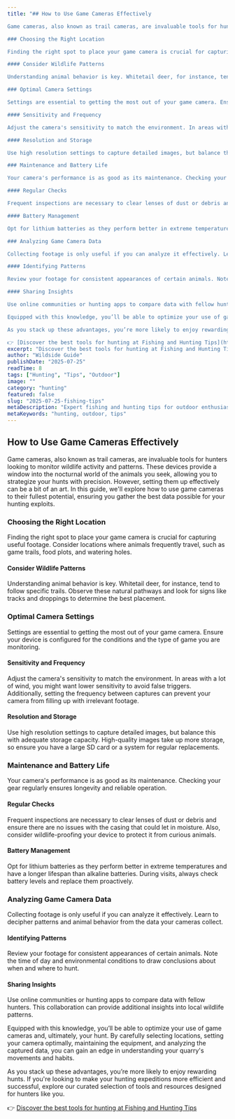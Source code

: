 ```yaml
---
title: "## How to Use Game Cameras Effectively

Game cameras, also known as trail cameras, are invaluable tools for hunters looking to monitor wildlife activity and patterns. These devices provide a window into the nocturnal world of the animals you seek, allowing you to strategize your hunts with precision. However, setting them up effectively can be a bit of an art. In this guide, we'll explore how to use game cameras to their fullest potential, ensuring you gather the best data possible for your hunting exploits.

### Choosing the Right Location

Finding the right spot to place your game camera is crucial for capturing useful footage. Consider locations where animals frequently travel, such as game trails, food plots, and watering holes.

#### Consider Wildlife Patterns

Understanding animal behavior is key. Whitetail deer, for instance, tend to follow specific trails. Observe these natural pathways and look for signs like tracks and droppings to determine the best placement.

### Optimal Camera Settings

Settings are essential to getting the most out of your game camera. Ensure your device is configured for the conditions and the type of game you are monitoring.

#### Sensitivity and Frequency

Adjust the camera's sensitivity to match the environment. In areas with a lot of wind, you might want lower sensitivity to avoid false triggers. Additionally, setting the frequency between captures can prevent your camera from filling up with irrelevant footage.

#### Resolution and Storage

Use high resolution settings to capture detailed images, but balance this with adequate storage capacity. High-quality images take up more storage, so ensure you have a large SD card or a system for regular replacements.

### Maintenance and Battery Life

Your camera's performance is as good as its maintenance. Checking your gear regularly ensures longevity and reliable operation.

#### Regular Checks

Frequent inspections are necessary to clear lenses of dust or debris and ensure there are no issues with the casing that could let in moisture. Also, consider wildlife-proofing your device to protect it from curious animals.

#### Battery Management

Opt for lithium batteries as they perform better in extreme temperatures and have a longer lifespan than alkaline batteries. During visits, always check battery levels and replace them proactively.

### Analyzing Game Camera Data

Collecting footage is only useful if you can analyze it effectively. Learn to decipher patterns and animal behavior from the data your cameras collect.

#### Identifying Patterns

Review your footage for consistent appearances of certain animals. Note the time of day and environmental conditions to draw conclusions about when and where to hunt.

#### Sharing Insights

Use online communities or hunting apps to compare data with fellow hunters. This collaboration can provide additional insights into local wildlife patterns.

Equipped with this knowledge, you’ll be able to optimize your use of game cameras and, ultimately, your hunt. By carefully selecting locations, setting your camera optimally, maintaining the equipment, and analyzing the captured data, you can gain an edge in understanding your quarry's movements and habits.

As you stack up these advantages, you’re more likely to enjoy rewarding hunts. If you're looking to make your hunting expeditions more efficient and successful, explore our curated selection of tools and resources designed for hunters like you. 

👉 [Discover the best tools for hunting at Fishing and Hunting Tips](https://www.fishingandhuntingtips.com/tools)"
excerpt: "Discover the best tools for hunting at Fishing and Hunting Tips, with 15 words."
author: "Wildside Guide"
publishDate: "2025-07-25"
readTime: 8
tags: ["Hunting", "Tips", "Outdoor"]
image: ""
category: "hunting"
featured: false
slug: "2025-07-25-fishing-tips"
metaDescription: "Expert fishing and hunting tips for outdoor enthusiasts"
metaKeywords: "hunting, outdoor, tips"
---
```

## How to Use Game Cameras Effectively

Game cameras, also known as trail cameras, are invaluable tools for hunters looking to monitor wildlife activity and patterns. These devices provide a window into the nocturnal world of the animals you seek, allowing you to strategize your hunts with precision. However, setting them up effectively can be a bit of an art. In this guide, we'll explore how to use game cameras to their fullest potential, ensuring you gather the best data possible for your hunting exploits.

### Choosing the Right Location

Finding the right spot to place your game camera is crucial for capturing useful footage. Consider locations where animals frequently travel, such as game trails, food plots, and watering holes.

#### Consider Wildlife Patterns

Understanding animal behavior is key. Whitetail deer, for instance, tend to follow specific trails. Observe these natural pathways and look for signs like tracks and droppings to determine the best placement.

### Optimal Camera Settings

Settings are essential to getting the most out of your game camera. Ensure your device is configured for the conditions and the type of game you are monitoring.

#### Sensitivity and Frequency

Adjust the camera's sensitivity to match the environment. In areas with a lot of wind, you might want lower sensitivity to avoid false triggers. Additionally, setting the frequency between captures can prevent your camera from filling up with irrelevant footage.

#### Resolution and Storage

Use high resolution settings to capture detailed images, but balance this with adequate storage capacity. High-quality images take up more storage, so ensure you have a large SD card or a system for regular replacements.

### Maintenance and Battery Life

Your camera's performance is as good as its maintenance. Checking your gear regularly ensures longevity and reliable operation.

#### Regular Checks

Frequent inspections are necessary to clear lenses of dust or debris and ensure there are no issues with the casing that could let in moisture. Also, consider wildlife-proofing your device to protect it from curious animals.

#### Battery Management

Opt for lithium batteries as they perform better in extreme temperatures and have a longer lifespan than alkaline batteries. During visits, always check battery levels and replace them proactively.

### Analyzing Game Camera Data

Collecting footage is only useful if you can analyze it effectively. Learn to decipher patterns and animal behavior from the data your cameras collect.

#### Identifying Patterns

Review your footage for consistent appearances of certain animals. Note the time of day and environmental conditions to draw conclusions about when and where to hunt.

#### Sharing Insights

Use online communities or hunting apps to compare data with fellow hunters. This collaboration can provide additional insights into local wildlife patterns.

Equipped with this knowledge, you’ll be able to optimize your use of game cameras and, ultimately, your hunt. By carefully selecting locations, setting your camera optimally, maintaining the equipment, and analyzing the captured data, you can gain an edge in understanding your quarry's movements and habits.

As you stack up these advantages, you’re more likely to enjoy rewarding hunts. If you're looking to make your hunting expeditions more efficient and successful, explore our curated selection of tools and resources designed for hunters like you. 

👉 [Discover the best tools for hunting at Fishing and Hunting Tips](https://www.fishingandhuntingtips.com/tools)